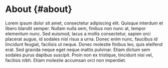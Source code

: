 # About {#about}


Lorem ipsum dolor sit amet, consectetur adipiscing elit. Quisque interdum et libero blandit semper. Nullam nulla sem, finibus non nunc at, tempor elementum nunc. Sed euismod, lacus a mollis consectetur, sapien orci placerat augue, id sodales nisl risus a urna. Donec enim nunc, faucibus id tincidunt feugiat, facilisis ut neque. Donec molestie finibus leo, quis eleifend erat. Sed gravida neque eget neque mattis pulvinar. Etiam dictum sem sodales purus dapibus suscipit. Proin non ex tristique, tincidunt nisi vel, facilisis nibh. Etiam molestie accumsan orci non imperdiet.